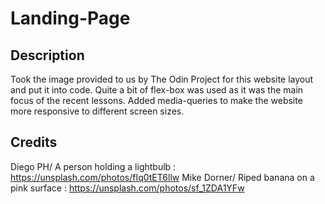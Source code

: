 # Landing-Page

## Description
Took the image provided to us by The Odin Project for this website layout and put it into code. Quite a bit of flex-box was used as it was the main focus of the recent lessons. Added media-queries to make the website more responsive to different screen sizes.

## Credits
Diego PH/ A person holding a lightbulb : https://unsplash.com/photos/fIq0tET6llw
Mike Dorner/ Riped banana on a pink surface :  https://unsplash.com/photos/sf_1ZDA1YFw 